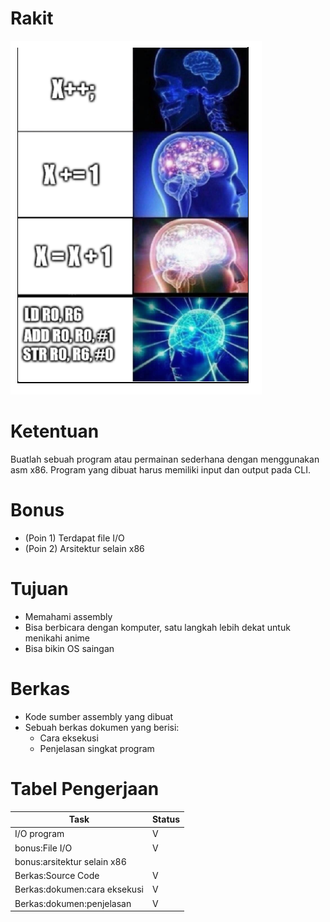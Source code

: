 # Rakit
![gambar](bg-rakit.PNG)

# Ketentuan
Buatlah sebuah program atau permainan sederhana dengan menggunakan asm x86. Program yang dibuat harus memiliki input dan output pada CLI.
# Bonus
- (Poin 1) Terdapat file I/O
- (Poin 2) Arsitektur selain x86
# Tujuan
- Memahami assembly
- Bisa berbicara dengan komputer, satu langkah lebih dekat untuk menikahi anime
- Bisa bikin OS saingan
# Berkas
- Kode sumber assembly yang dibuat
- Sebuah berkas dokumen yang berisi:
  - Cara eksekusi
  - Penjelasan singkat program
# Tabel Pengerjaan
|          Task                |Status|
|------------------------------|------|
|I/O program                   |   V  |
|bonus:File I/O                |   V  |
|bonus:arsitektur selain x86   |      |
|Berkas:Source Code            |   V  |
|Berkas:dokumen:cara eksekusi  |   V  |
|Berkas:dokumen:penjelasan     |   V  |